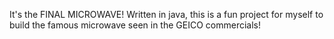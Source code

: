 It's the FINAL MICROWAVE! Written in java, this is a fun project for myself to build the famous microwave seen in the GEICO commercials! 
